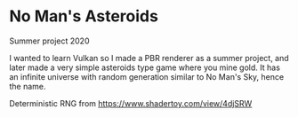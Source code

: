 # No Man's Asteroids

Summer project 2020

I wanted to learn Vulkan so I made a PBR renderer as a summer project, and later made a very simple asteroids type game where you mine gold. It has an infinite universe with random generation similar to No Man's Sky, hence the name.

Deterministic RNG from https://www.shadertoy.com/view/4djSRW
